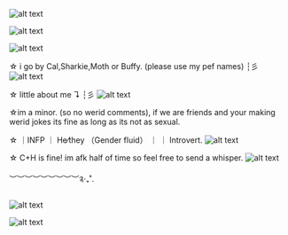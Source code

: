 ![alt text](https://64.media.tumblr.com/1100c9c0c86e6576e05b4cc3a06edb92/463f51ade4af45aa-3e/s1280x1920/302db209ec46a42d4fd00e55189de2416bdb3086.pnj)

![alt text](https://64.media.tumblr.com/322a49841f620d6ad1a80cd8ef47c08a/3ccdb8309ae367eb-7c/s400x600/bca814e15529de3c9ecfa92207ed8969e083f34d.pnj)

![alt text](https://media.discordapp.net/attachments/1052873893028843574/1295521698606743676/Untitled183_20241014175924.png?ex=670f9cda&is=670e4b5a&hm=b9b6892d822b0a018dcad636305f73d9f556bc114567491632e2c0607f9034b6&=&format=webp&quality=lossless&width=350&height=350)
 
☆ i go by Cal,Sharkie,Moth or Buffy. (please use my pef names) ┆彡 ![alt text](https://i.ibb.co/G7gs6BM/IMG-5466.webp)

 ☆ little about me ↴ ┆彡  ![alt text](https://i.ibb.co/pdS7pCR/IMG-5483.gif)

 ☆im a minor. (so no werid comments), if we are friends and your making werid jokes its fine as long as its not as sexual. 

 ☆ ｜INFP ｜ He⁄they （Gender fluid） ｜ ｜ Introvert․ ![alt text](https://i.ibb.co/DCXKrgy/IMG-5482.gif)
 
 ☆ C+H is fine! im afk half of time so feel free to send a whisper. ![alt text](https://i.ibb.co/Qk4WQhw/IMG-5463.gif)

︶︶︶︶︶︶︶︶︶༉‧₊˚.

![alt text](https://64.media.tumblr.com/db646ec198ab43a6c23028835d24ec0b/ffef7e8029b7971b-e2/s400x600/527bfc5557f204f55d86ced1d98a661db8861b86.gifv)


![alt text](https://64.media.tumblr.com/1100c9c0c86e6576e05b4cc3a06edb92/463f51ade4af45aa-3e/s1280x1920/302db209ec46a42d4fd00e55189de2416bdb3086.pnj)
